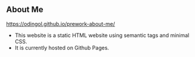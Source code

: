 ## About Me 
https://odingol.github.io/prework-about-me/

* This website is a static HTML website using semantic tags and minimal CSS. 
* It is currently hosted on Github Pages.
